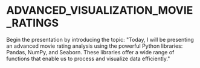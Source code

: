 # ADVANCED_VISUALIZATION_MOVIE_RATINGS
Begin the presentation by introducing the topic: "Today, I will be presenting an advanced movie rating analysis using the powerful Python libraries: Pandas, NumPy, and Seaborn. These libraries offer a wide range of functions that enable us to process and visualize data efficiently."
